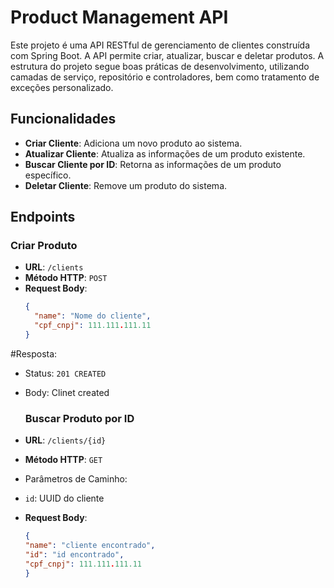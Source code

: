 # Product Management API

Este projeto é uma API RESTful de gerenciamento de clientes construída com Spring Boot. 
A API permite criar, atualizar, buscar e deletar produtos. A estrutura do projeto segue 
boas práticas de desenvolvimento, utilizando camadas de serviço, repositório e controladores, 
bem como tratamento de exceções personalizado.

## Funcionalidades

- **Criar Cliente**: Adiciona um novo produto ao sistema.
- **Atualizar Cliente**: Atualiza as informações de um produto existente.
- **Buscar Cliente por ID**: Retorna as informações de um produto específico.
- **Deletar Cliente**: Remove um produto do sistema.

## Endpoints

### Criar Produto

- **URL**: `/clients`
- **Método HTTP**: `POST`
- **Request Body**:
  ```json
  {
    "name": "Nome do cliente",
    "cpf_cnpj": 111.111.111.11
  }
  
#Resposta:
- Status: `201 CREATED`
- Body: Clinet created

  
  ### Buscar Produto por ID
  
- **URL**: `/clients/{id}`
- **Método HTTP**: `GET`
- Parâmetros de Caminho:
-   `id`: UUID do cliente
- **Request Body**:
  ```json
  {
  "name": "cliente encontrado",
  "id": "id encontrado",
  "cpf_cnpj": 111.111.111.11
  }
